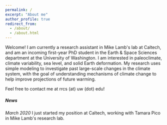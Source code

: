 ```yaml
---
permalink: /
excerpt: "About me"
author_profile: true
redirect_from: 
  - /about/
  - /about.html
---
```


Welcome! I am currently a research assistant in Mike Lamb's lab at Caltech, and am an incoming first-year PhD student in the Earth & Space Sciences department at the University of Washington. I am interested in paleoclimate, climate variability, sea level, and solid Earth deformation. My research uses simple modeling to investigate past large-scale changes in the climate system, with the goal of understanding mechanisms of climate change to help improve projections of future warming.

Feel free to contact me at rrcs (at) uw (dot) edu!

##### News
*March 2020* I just started my position at Caltech, working with Tamara Pico in Mike Lamb's research lab.
